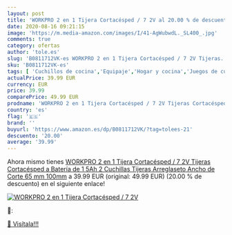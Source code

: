 ```yaml
---
layout: post
title: 'WORKPRO 2 en 1 Tijera Cortacésped / 7 2V al 20.00 % de descuento'
date: 2020-08-16 09:21:15
image: 'https://m.media-amazon.com/images/I/41-AgWubwdL._SL400_.jpg'
comments: true
category: ofertas
author: 'tole.es'
slug: 'B0811712VK-es WORKPRO 2 en 1 Tijera Cortacésped / 7 2V Tijeras...'
sku: 'B0811712VK-es'
tags: [ 'Cuchillos de cocina','Equipaje','Hogar y cocina','Juegos de cuchillos de cocina','Mochilas','Mochilas tipo casual','Utensilios de cocina','tijeras', ]
actualPrice: 39.99 EUR
currency: EUR
price: 39.99
comparePrice: 49.99 EUR
prodname: 'WORKPRO 2 en 1 Tijera Cortacésped / 7 2V Tijeras Cortacésped a Batería de 1 5Ah  2 Cuchillas  Tijeras Arreglaseto Ancho de Corte 65 mm  100mm'
country: 'es'
flag: '🇪🇸'
brand: ''
buyurl: 'https://www.amazon.es/dp/B0811712VK/?tag=tolees-21'
descuento: '20.00'
average: '39.99'
---
```


Ahora mismo tienes [WORKPRO 2 en 1 Tijera Cortacésped / 7 2V Tijeras Cortacésped a Batería de 1 5Ah  2 Cuchillas  Tijeras Arreglaseto Ancho de Corte 65 mm  100mm](https://www.amazon.es/dp/B0811712VK/?tag=tolees-21) a 39.99 EUR (original: 49.99 EUR) (20.00 %  de descuento) en el siguiente enlace!

[![WORKPRO 2 en 1 Tijera Cortacésped / 7 2V](https://m.media-amazon.com/images/I/41-AgWubwdL._SL400_.jpg)](https://www.amazon.es/dp/B0811712VK/?tag=tolees-21)

🔎:


[🛒 Visítala!!!](https://www.amazon.es/dp/B0811712VK/?tag=tolees-21)
